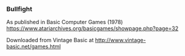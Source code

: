 ### Bullfight

As published in Basic Computer Games (1978)
https://www.atariarchives.org/basicgames/showpage.php?page=32

Downloaded from Vintage Basic at
http://www.vintage-basic.net/games.html
